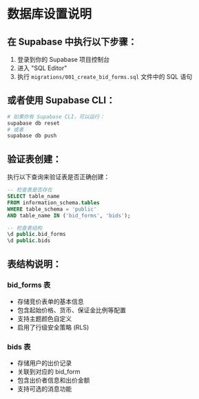 # 数据库设置说明

## 在 Supabase 中执行以下步骤：

1. 登录到你的 Supabase 项目控制台
2. 进入 "SQL Editor" 
3. 执行 `migrations/001_create_bid_forms.sql` 文件中的 SQL 语句

## 或者使用 Supabase CLI：

```bash
# 如果你有 Supabase CLI，可以运行：
supabase db reset
# 或者
supabase db push
```

## 验证表创建：

执行以下查询来验证表是否正确创建：

```sql
-- 检查表是否存在
SELECT table_name 
FROM information_schema.tables 
WHERE table_schema = 'public' 
AND table_name IN ('bid_forms', 'bids');

-- 检查表结构
\d public.bid_forms
\d public.bids
```

## 表结构说明：

### bid_forms 表
- 存储竞价表单的基本信息
- 包含起始价格、货币、保证金比例等配置
- 支持主题颜色自定义
- 启用了行级安全策略 (RLS)

### bids 表  
- 存储用户的出价记录
- 关联到对应的 bid_form
- 包含出价者信息和出价金额
- 支持可选的消息功能